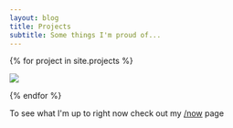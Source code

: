 ```yaml
---
layout: blog
title: Projects
subtitle: Some things I'm proud of...
---
```


{% for project in site.projects %}

<div class="projectcontainer">
<div class="projectdiv">
<img src="{{project.heroimage}}" />
</div>
</div>

{% endfor %}

To see what I'm up to right now check out my [/now](/now) page
